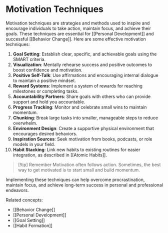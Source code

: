# Motivation Techniques

Motivation techniques are strategies and methods used to inspire and encourage individuals to take action, maintain focus, and achieve their goals. These techniques are essential for [[Personal Development]] and successful [[Behavior Change]]. Here are some effective motivation techniques:

1. **Goal Setting**: Establish clear, specific, and achievable goals using the SMART criteria.
2. **Visualization**: Mentally rehearse success and positive outcomes to boost confidence and motivation.
3. **Positive Self-Talk**: Use affirmations and encouraging internal dialogue to maintain a positive mindset.
4. **Reward Systems**: Implement a system of rewards for reaching milestones or completing tasks.
5. **Accountability Partners**: Share goals with others who can provide support and hold you accountable.
6. **Progress Tracking**: Monitor and celebrate small wins to maintain momentum.
7. **Chunking**: Break large tasks into smaller, manageable steps to reduce overwhelm.
8. **Environment Design**: Create a supportive physical environment that encourages desired behaviors.
9. **Inspiration Sources**: Seek motivation from books, podcasts, or role models in your field.
10. **Habit Stacking**: Link new habits to existing routines for easier integration, as described in [[Atomic Habits]].

> [!tip] Remember
> Motivation often follows action. Sometimes, the best way to get motivated is to start small and build momentum.

Implementing these techniques can help overcome procrastination, maintain focus, and achieve long-term success in personal and professional endeavors.

Related concepts:

- [[Behavior Change]]
- [[Personal Development]]
- [[Goal Setting]]
- [[Habit Formation]]
